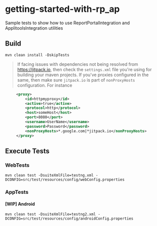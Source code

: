 # getting-started-with-rp_ap
Sample tests to show how to use ReportPortalIntegration and ApplitoolsIntegration utilities

## Build
`mvn clean install -DskipTests`
> If facing issues with dependencies not being resolved from https://jitpack.io, then check the `settings.xml` file you're using for building your maven projects. If you've proxies configured in the same, then make sure `jitpack.io` is part of `nonProxyHosts` configuration. For instance
```xml
     <proxy>
         <id>httpmyproxy</id>
         <active>true</active>
         <protocol>http</protocol>
         <host>someHost</host>
         <port>8080</port>
         <username>UserName</username>
         <password>Password</password>
         <nonProxyHosts>*.google.com|*jitpack.io</nonProxyHosts>
     </proxy>
```

## Execute Tests
### WebTests
`mvn clean test -DsuiteXmlFile=testng.xml -DCONFIG=src/test/resources/config/webConfig.properties`
### AppTests
#### [WIP] Android
`mvn clean test -DsuiteXmlFile=testng2.xml -DCONFIG=src/test/resources/config/androidConfig.properties`
